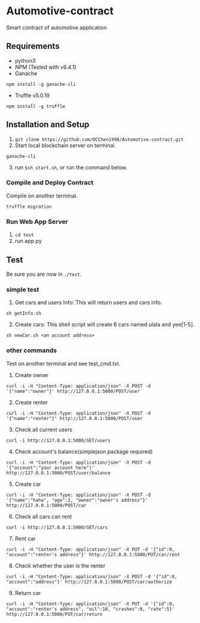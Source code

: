 # Automotive-contract
Smart contract of automotive application

## Requirements

- python3
- NPM (Tested with v6.4.1)
- Ganache
```
npm install -g ganache-cli
```
- Truffle v5.0.19
```
npm install -g truffle
```

## Installation and Setup
1. `git clone https://github.com/DCChen1998/Automotive-contract.git`
2. Start local blockchain server on terminal.  
```
ganache-cli
```
3. run `$sh start.sh`, or run the command below.

### Compile and Deploy Contract
Compile on another terminal.
```
truffle migration
```

### Run Web App Server
1. `cd test`
2. run app.py

## Test
Be sure you are now in `./test`.  
### simple test
1. Get cars and users Info: This will return users and cars info.
```
sh getInfo.sh
```
2. Create cars: This shell script will create 6 cars named ulala and yee[1-5].
```
sh newCar.sh <an account address>
```

### other commands

Test on another terminal and see test_cmd.txt. 

1. Create owner
```
curl -i -H "Content-Type: application/json" -X POST -d '{"name":"owner"}' http://127.0.0.1:5000/POST/user
```
2. Create renter
```
curl -i -H "Content-Type: application/json" -X POST -d '{"name":"renter"}' http://127.0.0.1:5000/POST/user
```
3. Check all current users
```
curl -i http://127.0.0.1:5000/GET/users
```
4. Check account's balance(simplejson package required)
```
curl -i -H "Content-Type: application/json" -X POST -d '{"account":"your account here"}' http://127.0.0.1:5000/POST/user/balance
```
5. Create car
```
curl -i -H "Content-Type: application/json" -X POST -d '{"name":"haha", "age":2, "owner":"owner's address"}' http://127.0.0.1:5000/POST/car
```
6. Check all cars can rent
```
curl -i http://127.0.0.1:5000/GET/cars
```
7. Rent car
```
curl -i -H "Content-Type: application/json" -X PUT -d '{"id":0, "account":"renter's address"}' http://127.0.0.1:5000/PUT/car/rent
```
8. Check whether the user is the renter
```
curl -i -H "Content-Type: application/json" -X POST -d '{"id":0, "account":"address"}' http://127.0.0.1:5000/POST/car/authorize
```
9. Return car
```
curl -i -H "Content-Type: application/json" -X PUT -d '{"id":0, "account":"renter's address", "oil":10, "crashes":0, "rate":5}' http://127.0.0.1:5000/PUT/car/return
```
